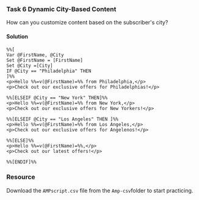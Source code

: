 ### Task 6  Dynamic City-Based Content

How can you customize content based on the subscriber's city?

#### Solution
```ampscript
%%[
Var @FirstName, @City
Set @FirstName = [FirstName]
Set @City =[City]
IF @City == "Philadelphia" THEN
]%%
<p>Hello %%=v(@FirstName)=%% from Philadelphia,</p>
<p>Check out our exclusive offers for Philadelphias!</p>

%%[ELSEIF @City == "New York" THEN]%%
<p>Hello %%=v(@FirstName)=%% from New York,</p>
<p>Check out our exclusive offers for New Yorkers!</p>

%%[ELSEIF @City == "Los Angeles" THEN ]%%
<p>Hello %%=v(@FirstName)=%% from Los Angeles,</p>
<p>Check out our exclusive offers for Angelenos!</p>

%%[ELSE]%%
<p>Hello %%=v(@FirstName)=%%,</p>
<p>Check out our latest offers!</p>

%%[ENDIF]%%
```
### Resource

Download the `AMPscript.csv` file from the `Amp-csv`folder to start practicing.
